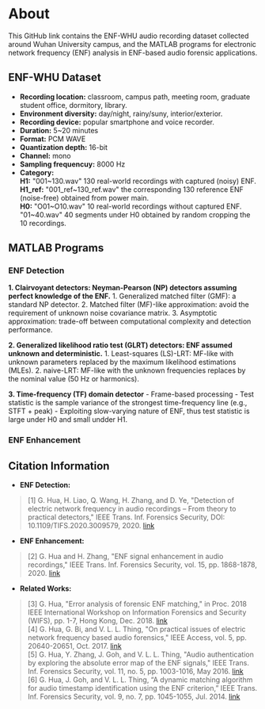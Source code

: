 # About

This GitHub link contains the ENF-WHU audio recording dataset collected around Wuhan University campus, and the MATLAB programs for electronic network frequency (ENF) analysis in ENF-based audio forensic applications.

## ENF-WHU Dataset
- **Recording location:** classroom, campus path, meeting room, graduate student office, dormitory, library.
- **Environment diversity:** day/night, rainy/suny, interior/exterior.
- **Recording device:** popular smartphone and voice recorder.
- **Duration:** 5~20 minutes
- **Format:** PCM WAVE
- **Quantization depth:** 16-bit
- **Channel:** mono
- **Sampling frequencuy:** 8000 Hz
- **Category:**<br>
  **H1:** "001\~130.wav" 130 real-world recordings with captured (noisy) ENF.<br>
  **H1_ref:** "001_ref\~130_ref.wav" the corresponding 130 reference ENF (noise-free) obtained from power main.<br>
  **H0:** "O01\~O10.wav" 10 real-world recordings without captured ENF. "01\~40.wav" 40 segments under H0 obtained by random cropping the 10 recordings.

## MATLAB Programs
### ENF Detection
**1. Clairvoyant detectors: Neyman-Pearson (NP) detectors assuming perfect knowledge of the ENF.**
	1. Generalized matched filter (GMF): a standard NP detector.
	2. Matched filter (MF)-like approximation: avoid the requirement of unknown noise covariance matrix.
	3. Asymptotic approximation: trade-off between computational complexity and detection performance.

**2. Generalized likelihood ratio test (GLRT) detectors: ENF assumed unknown and deterministic.**
	1. Least-squares (LS)-LRT: MF-like with unknown parameters replaced by the maximum likelihood estimations (MLEs).
	2. naive-LRT: MF-like with the unknown frequencies replaces by the nominal value (50 Hz or harmonics).

**3. Time-frequency (TF) domain detector**
	- Frame-based processing
	- Test statistic is the sample variance of the strongest time-frequency line (e.g., STFT + peak)
	- Exploiting slow-varying nature of ENF, thus test statistic is large under H0 and small undder H1. 

### ENF Enhancement

## Citation Information
- **ENF Detection:**
 > \[1] G. Hua, H. Liao, Q. Wang, H. Zhang, and D. Ye, "Detection of electric network frequency in audio recordings – From theory to practical detectors," IEEE Trans. Inf. Forensics Security, DOI: 10.1109/TIFS.2020.3009579, 2020. [link](https://ieeexplore.ieee.org/document/9143185)
- **ENF Enhancement:**
 > \[2] G. Hua and H. Zhang, "ENF signal enhancement in audio recordings," IEEE Trans. Inf. Forensics Security, vol. 15, pp. 1868-1878, 2020. [link](https://ieeexplore.ieee.org/document/8894138)
- **Related Works:**
 > \[3] G. Hua, "Error analysis of forensic ENF matching," in Proc. 2018 IEEE International Workshop on Information Forensics and Security (WIFS), pp. 1-7, Hong Kong, Dec. 2018. [link](https://ieeexplore.ieee.org/document/8630786)<br>
 > \[4] G. Hua, G. Bi, and V. L. L. Thing, "On practical issues of electric network frequency based audio forensics," IEEE Access, vol. 5, pp. 20640-20651, Oct. 2017. [link](https://ieeexplore.ieee.org/document/7807225)<br>
 > \[5] G. Hua, Y. Zhang, J. Goh, and V. L. L. Thing, "Audio authentication by exploring the absolute error map of the ENF signals," IEEE Trans. Inf. Forensics Security, vol. 11, no. 5, pp. 1003-1016, May 2016. [link](https://ieeexplore.ieee.org/document/7378470)<br>
 > \[6] G. Hua, J. Goh, and V. L. L. Thing, “A dynamic matching algorithm for audio timestamp identification using the ENF criterion,” IEEE Trans. Inf. Forensics Security, vol. 9, no. 7, pp. 1045-1055, Jul. 2014. [link](https://ieeexplore.ieee.org/document/6808537)


